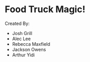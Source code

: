 Food Truck Magic!
================

Created By:
* Josh Grill
* Alec Lee
* Rebecca Maxfield
* Jackson Owens
* Arthur Yidi
